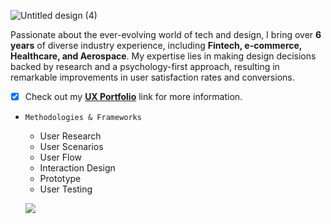 ![Untitled design (4)](https://github.com/bhavukthakur25/bhavukthakur25/assets/143281833/a18a6803-39dd-4468-9809-88c69a1f84d7)



Passionate about the ever-evolving world of tech and design, I bring over **6 years** of diverse industry
experience, including **Fintech, e-commerce, Healthcare, and Aerospace**. My expertise lies in making
design decisions backed by research and a psychology-first approach, resulting in remarkable
improvements in user satisfaction rates and conversions.

- [x] Check out my [**UX Portfolio**](https://www.bhavukuxdesign.com/) link for more information.

- `Methodologies & Frameworks`
    - User Research
    - User Scenarios           
    - User Flow
    - Interaction Design
    - Prototype
    - User Testing

   <img 
   src="https://github-readme-stats.vercel.app/api?username=bhavukthakur25&show_icons=true&theme=tokyonight" 
/>
    


<!--
**bhavukthakur25/bhavukthakur25** is a ✨ _special_ ✨ repository because its `README.md` (this file) appears on your GitHub profile.

Here are some ideas to get you started:

- 🔭 I’m currently working on ...
- 🌱 I’m currently learning ...
- 👯 I’m looking to collaborate on ...
- 🤔 I’m looking for help with ...
- 💬 Ask me about ...
- 📫 How to reach me: ...
- 😄 Pronouns: ...
- ⚡ Fun fact: ...
-->
